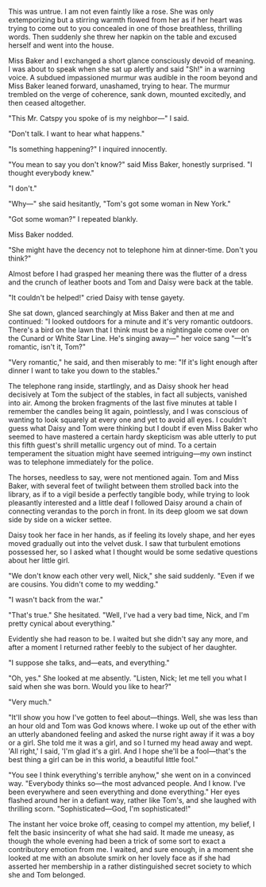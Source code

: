 This was untrue. I am not even faintly like a rose. She was only extemporizing but a stirring warmth flowed from her as if her heart was trying to come out to you concealed in one of those breathless, thrilling words. Then suddenly she threw her napkin on the table and excused herself and went into the house.

Miss Baker and I exchanged a short glance consciously devoid of meaning. I was about to speak when she sat up alertly and said "Sh!" in a warning voice. A subdued impassioned murmur was audible in the room beyond and Miss Baker leaned forward, unashamed, trying to hear. The murmur trembled on the verge of coherence, sank down, mounted excitedly, and then ceased altogether.

"This Mr. Catspy you spoke of is my neighbor—" I said.

"Don't talk. I want to hear what happens."

"Is something happening?" I inquired innocently.

"You mean to say you don't know?" said Miss Baker, honestly surprised. "I thought everybody knew."

"I don't."

"Why—" she said hesitantly, "Tom's got some woman in New York."

"Got some woman?" I repeated blankly.

Miss Baker nodded.

"She might have the decency not to telephone him at dinner-time. Don't you think?"

Almost before I had grasped her meaning there was the flutter of a dress and the crunch of leather boots and Tom and Daisy were back at the table.

"It couldn't be helped!" cried Daisy with tense gayety.

She sat down, glanced searchingly at Miss Baker and then at me and continued: "I looked outdoors for a minute and it's very romantic outdoors. There's a bird on the lawn that I think must be a nightingale come over on the Cunard or White Star Line. He's singing away—" her voice sang "—It's romantic, isn't it, Tom?"

"Very romantic," he said, and then miserably to me: "If it's light enough after dinner I want to take you down to the stables."

The telephone rang inside, startlingly, and as Daisy shook her head decisively at Tom the subject of the stables, in fact all subjects, vanished into air. Among the broken fragments of the last five minutes at table I remember the candles being lit again, pointlessly, and I was conscious of wanting to look squarely at every one and yet to avoid all eyes. I couldn't guess what Daisy and Tom were thinking but I doubt if even Miss Baker who seemed to have mastered a certain hardy skepticism was able utterly to put this fifth guest's shrill metallic urgency out of mind. To a certain temperament the situation might have seemed intriguing—my own instinct was to telephone immediately for the police.

The horses, needless to say, were not mentioned again. Tom and Miss Baker, with several feet of twilight between them strolled back into the library, as if to a vigil beside a perfectly tangible body, while trying to look pleasantly interested and a little deaf I followed Daisy around a chain of connecting verandas to the porch in front. In its deep gloom we sat down side by side on a wicker settee.

Daisy took her face in her hands, as if feeling its lovely shape, and her eyes moved gradually out into the velvet dusk. I saw that turbulent emotions possessed her, so I asked what I thought would be some sedative questions about her little girl.

"We don't know each other very well, Nick," she said suddenly. "Even if we are cousins. You didn't come to my wedding."

"I wasn't back from the war."

"That's true." She hesitated. "Well, I've had a very bad time, Nick, and I'm pretty cynical about everything."

Evidently she had reason to be. I waited but she didn't say any more, and after a moment I returned rather feebly to the subject of her daughter.

"I suppose she talks, and—eats, and everything."

"Oh, yes." She looked at me absently. "Listen, Nick; let me tell you what I said when she was born. Would you like to hear?"

"Very much."

"It'll show you how I've gotten to feel about—things. Well, she was less than an hour old and Tom was God knows where. I woke up out of the ether with an utterly abandoned feeling and asked the nurse right away if it was a boy or a girl. She told me it was a girl, and so I turned my head away and wept. 'All right,' I said, 'I'm glad it's a girl. And I hope she'll be a fool—that's the best thing a girl can be in this world, a beautiful little fool."

"You see I think everything's terrible anyhow," she went on in a convinced way. "Everybody thinks so—the most advanced people. And I know. I've been everywhere and seen everything and done everything." Her eyes flashed around her in a defiant way, rather like Tom's, and she laughed with thrilling scorn. "Sophisticated—God, I'm sophisticated!"

The instant her voice broke off, ceasing to compel my attention, my belief, I felt the basic insincerity of what she had said. It made me uneasy, as though the whole evening had been a trick of some sort to exact a contributory emotion from me. I waited, and sure enough, in a moment she looked at me with an absolute smirk on her lovely face as if she had asserted her membership in a rather distinguished secret society to which she and Tom belonged.